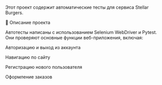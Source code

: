 Этот проект содержит автоматические тесты для сервиса Stellar Burgers.

📌 Описание проекта

Автотесты написаны с использованием Selenium WebDriver и Pytest. Они проверяют основные функции веб-приложения, включая:

Авторизацию и выход из аккаунта

Навигацию по сайту

Регистрацию нового пользователя

Оформление заказов